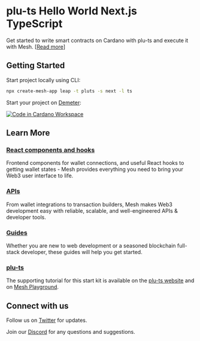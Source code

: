 # plu-ts Hello World Next.js TypeScript

Get started to write smart contracts on Cardano with plu-ts and execute it with Mesh. [[Read more](https://meshjs.dev/guides/pluts)]

## Getting Started

Start project locally using CLI:

```bash
npx create-mesh-app leap -t pluts -s next -l ts
```

Start your project on [Demeter](https://demeter.run/):

[![Code in Cardano Workspace](https://demeter.run/code/badge.svg)](https://demeter.run/code?repository=https://github.com/MeshJS/pluts-next-ts-template.git&template=typescript)

## Learn More

### [React components and hooks](https://meshjs.dev/react)

Frontend components for wallet connections, and useful React hooks to getting wallet states - Mesh provides everything you need to bring your Web3 user interface to life.

### [APIs](https://meshjs.dev/apis)

From wallet integrations to transaction builders, Mesh makes Web3 development easy with reliable, scalable, and well-engineered APIs & developer tools.

### [Guides](https://meshjs.dev/guides)

Whether you are new to web development or a seasoned blockchain full-stack developer, these guides will help you get started.

### [plu-ts](https://pluts.harmoniclabs.tech/)

The supporting tutorial for this start kit is available on the [plu-ts website](https://pluts.harmoniclabs.tech/docs/examples/Hello%20World) and on [Mesh Playground](https://meshjs.dev/guides/pluts).

## Connect with us

Follow us on [Twitter](https://twitter.com/meshsdk) for updates.

Join our [Discord](https://discord.gg/Z6AH9dahdH) for any questions and suggestions.